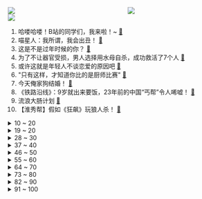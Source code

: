<div >
	<a style="float:left;width:55%;" href = "https://github.com/anuraghazra/github-readme-stats">
	 <img src = "https://github-readme-stats.vercel.app/api?username=iuuuuuaena&theme=buefy&show_icons=true"/>
	</a>
	<a  style="float:right;width:45%" href = "https://github.com/anuraghazra/github-readme-stats">
	 <img  src="https://github-readme-stats.vercel.app/api/top-langs/?username=anuraghazra&layout=compact"/>
	</a>
	</div>

[![](https://img.shields.io/badge/jxd-@jxdgogogo.xyz-yellowgreen.svg)](https://www.jxdgogogo.xyz)<br>
1. 哈喽哈喽！B站的同学们，我来啦！~ [:link:](//www.bilibili.com/video/BV1Vv4y1x78x) <br>
2. 喵星人：我所谓，我会出丑！ [:link:](//www.bilibili.com/video/BV1se4y1w7yR) <br>
3. 这是不是过年时候的你？ [:link:](//www.bilibili.com/video/BV17j411N7gL) <br>
4. 为了不让器官受损，男人选择用水母自杀，成功救活了7个人 [:link:](//www.bilibili.com/video/BV1T84y1p7Yi) <br>
5. 或许这就是年轻人不谈恋爱的原因吧 [:link:](//www.bilibili.com/video/BV11x4y1V75d) <br>
6. "只有这样，才知道你比的是厨师比赛" [:link:](//www.bilibili.com/video/BV1kx4y1V78T) <br>
7. 今天俺家狗结婚！ [:link:](//www.bilibili.com/video/BV1Wx4y1V723) <br>
8. 《铁路沿线》：9岁就出来要饭，23年前的中国“丐帮”令人唏嘘！ [:link:](//www.bilibili.com/video/BV1DY411i7we) <br>
9. 流浪大肠计划 [:link:](//www.bilibili.com/video/BV1S8411T7Wj) <br>
10. 【淮秀帮】假如《狂飙》玩狼人杀！ [:link:](//www.bilibili.com/video/BV1sM4y1S74D) <br>
<details>
<summary>10 ~ 20</summary>

11. 我服了啊 [:link:](//www.bilibili.com/video/BV1Zv4y1s7PH) <br>
12. 他在世上编织美丽，而我恰巧记录下此刻… [:link:](//www.bilibili.com/video/BV1NM411n7bz) <br>
13. 到底什么是专家？“诸君，且听龙吟” [:link:](//www.bilibili.com/video/BV1d24y1W7CD) <br>
14. 挑战全网最土的“公主下午茶”，羞辱了多少爱装腔作势的人 [:link:](//www.bilibili.com/video/BV1Ps4y1a7tM) <br>
15. 我永远相信，我是这个世界上独一无二的小美女 [:link:](//www.bilibili.com/video/BV1xM411n7JW) <br>
16. 《崩坏3》过场动画——「跨越」 [:link:](//www.bilibili.com/video/BV1784y1p7vM) <br>
17. 用《狂飙》的方式打开熊出没！ [:link:](//www.bilibili.com/video/BV1PA411z7jd) <br>
18. 情人节的情侣，真该死啊！ [:link:](//www.bilibili.com/video/BV1YY411i7AM) <br>
19. 同学们大家好，我是演员李健，我来B站了！ [:link:](//www.bilibili.com/video/BV1854y1P7bV) <br>
</details>
<details>
<summary>19 ~ 20</summary>

20. 本来还挺喜欢玩王者荣耀的…… [:link:](//www.bilibili.com/video/BV1KM411n7DN) <br>
21. “几十年前的台词，现在听起来依旧讽刺呢” [:link:](//www.bilibili.com/video/BV1QM411n74H) <br>
22. 这...这是我能看的吗？ [:link:](//www.bilibili.com/video/BV1BM411P7pF) <br>
23. 一个纪录片导演的千里求证和寻衅 [:link:](//www.bilibili.com/video/BV1Sj411T7Dt) <br>
24. 如果养猫不用来玩，那将毫无意义 [:link:](//www.bilibili.com/video/BV1kR4y1B7VE) <br>
25. 别人在家秀恩爱，你俩在家打快板 [:link:](//www.bilibili.com/video/BV1tG4y1K7r4) <br>
26. 肯德基：你故意的? [:link:](//www.bilibili.com/video/BV1fY411e7N1) <br>
27. 《 天 价 水 果 》第三期 [:link:](//www.bilibili.com/video/BV1M24y1p7DG) <br>
28. 谢霆锋888元的“锋味盆菜”凭啥这么贵！？？ [:link:](//www.bilibili.com/video/BV1D54y1A7NQ) <br>
</details>
<details>
<summary>28 ~ 30</summary>

29. 未被删减的《木乃伊》到底讲了什么故事？童年阴影《木乃伊》深度讲解 [:link:](//www.bilibili.com/video/BV1Rx4y1V7Xz) <br>
30. 请各位少侠就近找一根棍子 [:link:](//www.bilibili.com/video/BV1G24y1s795) <br>
31. 踢飞那些混蛋吧！海贼王“叛逆少女”燃炸全场~ [:link:](//www.bilibili.com/video/BV1y14y1c7vi) <br>
32. “他只是想混口饭吃”？别再洗白吸毒明星了！ [:link:](//www.bilibili.com/video/BV1f54y1N7mj) <br>
33. 挑战给店家出题：我要吃“海里最厉害的东西”，没想到上了个皇帝蟹！！！【不点单挑战7】 [:link:](//www.bilibili.com/video/BV1js4y1a7JH) <br>
34. 三年没回德国，给父母惊喜结果爸爸不认识我了！？ [:link:](//www.bilibili.com/video/BV1724y1s7qx) <br>
35. 当你把台球练到极致的时候 [:link:](//www.bilibili.com/video/BV1fY411i7Nf) <br>
36. 情人节，我在约会途中摔了个大跤… [:link:](//www.bilibili.com/video/BV1PG4y1P7Zb) <br>
37. 骑行去漠河，今天在停业景区露营，流浪生活虽苦但自由的感觉真好 [:link:](//www.bilibili.com/video/BV1KT411D7o7) <br>
</details>
<details>
<summary>37 ~ 40</summary>

38. 京 海 中 年 男 子 趴 [:link:](//www.bilibili.com/video/BV1tA411z7tr) <br>
39. 【花小烙】古人是如何对付老鼠的？ [:link:](//www.bilibili.com/video/BV1yv4y1s7mq) <br>
40. 雪王来澳洲真不是来做慈善的！？ [:link:](//www.bilibili.com/video/BV1PT411D7n4) <br>
41. 变形金刚3无限月读【离谱配音】 [:link:](//www.bilibili.com/video/BV1MG4y1K7gj) <br>
42. 美国火车事故放出大量毒物，会不会传到我国？ [:link:](//www.bilibili.com/video/BV1X8411T7KJ) <br>
43. 俄罗斯重大危机！精德沙皇上位记！《叶卡捷琳娜》P5 [:link:](//www.bilibili.com/video/BV1bv4y1x7QJ) <br>
44. 王老菊教你骨裂剑法 [:link:](//www.bilibili.com/video/BV1sA411z7nS) <br>
45. 《阳光开朗杨玉环》完整版 [:link:](//www.bilibili.com/video/BV18y4y1f7WT) <br>
46. 回来忘了撸猫，结果猫先急了 [:link:](//www.bilibili.com/video/BV1oT411Q7LG) <br>
</details>
<details>
<summary>46 ~ 50</summary>

47. 九道下班超省事一锅出料理3.0版，吃饭还是懒点的好 [:link:](//www.bilibili.com/video/BV1yo4y1v7m1) <br>
48. 【鉴定热门】200公里外装了氯乙烯的火车脱轨了我要不要润呢？这香甜的生化空气能不能吸？ [:link:](//www.bilibili.com/video/BV1D14y1c7xA) <br>
49. “这就是吸毒艺人不能复出的理由！” [:link:](//www.bilibili.com/video/BV1hG4y1K7PZ) <br>
50. 【纪录片】《扯淡地球史》，看一次笑一次的下饭神片 [:link:](//www.bilibili.com/video/BV1mT411Q77s) <br>
51. 胡桃单曲《嗷》3.0 [:link:](//www.bilibili.com/video/BV1GT411D72s) <br>
52. 爱如火💞...好像哪里不对劲？⚠️ [:link:](//www.bilibili.com/video/BV1aD4y1w7S2) <br>
53. 狗头吧的期末小测试！！！ [:link:](//www.bilibili.com/video/BV1x8411M7FV) <br>
54. 过情人节 我的世界永恒的MC生存 二周目EP17 [:link:](//www.bilibili.com/video/BV12j411N7AD) <br>
55. 【D.N.A音乐联盟】「Cypher」MV [:link:](//www.bilibili.com/video/BV1Gv4y1x7Qt) <br>
</details>
<details>
<summary>55 ~ 60</summary>

56. 我发现我老公每周都会PC，帮我看看我处理这件事的做法对吗？ [:link:](//www.bilibili.com/video/BV1EM411P7Yt) <br>
57. 【春分】DC-1至DC-8突袭 摆完挂机 简单好抄 [:link:](//www.bilibili.com/video/BV1384y1p7SN) <br>
58. 【1984】18000字 深度解析 世界名著《1984》为何它会被称“禁书”？它到底恐怖在哪里？ [:link:](//www.bilibili.com/video/BV11Y411i76T) <br>
59. 【狂飙番外】平行时空：我只想给京海人完整的一生 [:link:](//www.bilibili.com/video/BV1Do4y1v7Hc) <br>
60. 【再溜亿遍】挖！挖！挖蛤蜊！哇噻又挖了一个蛤蜊！ [:link:](//www.bilibili.com/video/BV1yM411n7q5) <br>
61. 全新监管者·守夜人故事视频爆料——“没关系，秘密会被永远埋葬。” [:link:](//www.bilibili.com/video/BV1dM4y1U7kd) <br>
62. 【大家测】实测8999元嘎子手机飞利浦旗 舰S706内置华为HMS？（上篇）原神测试 [:link:](//www.bilibili.com/video/BV18y4y1f7Jm) <br>
63. 百年老店保留食物原本的味道 [:link:](//www.bilibili.com/video/BV1EM411P7DU) <br>
64. 听说糖水猪脑很好吃，尝逝一下。。。 [:link:](//www.bilibili.com/video/BV1Hj411N721) <br>
</details>
<details>
<summary>64 ~ 70</summary>

65. 太 不 懂 事 了 [:link:](//www.bilibili.com/video/BV1xY411e75g) <br>
66. 夏洛特：马超情人节快乐呀！ [:link:](//www.bilibili.com/video/BV1K14y1w7cw) <br>
67. “我觉得他在占便宜”好人被枪指着，已经是常态 [:link:](//www.bilibili.com/video/BV1dM411Y7Uj) <br>
68. 在菜市场开个档口卖鱼赚钱吗？我接手一家二十年的店铺告诉你！ [:link:](//www.bilibili.com/video/BV19R4y1i7A5) <br>
69. 发型到底能不能拯救一个人？ [:link:](//www.bilibili.com/video/BV14s4y1a7bK) <br>
70. 【原神动画 | 魈荧】强扭的魈宝必甜！ [:link:](//www.bilibili.com/video/BV1kD4y1P7nC) <br>
71. 【半佛】为何塔吊下总有冰红茶？ [:link:](//www.bilibili.com/video/BV1CM4y1S7Su) <br>
72. 制作史上最强回旋镖，成品厚实、回旋半径大，折法还十分简单；只要竖着扔出去就能实现100%回旋到你身边！ [:link:](//www.bilibili.com/video/BV1t84y1p7Aj) <br>
73. 我们翻车啦？！以及一些小感悟 [:link:](//www.bilibili.com/video/BV1Dv4y1x7fX) <br>
</details>
<details>
<summary>73 ~ 80</summary>

74. 300万粉丝了，发个视频吧。真诚感谢各位B站粉丝的厚爱！ [:link:](//www.bilibili.com/video/BV1KM411P7V6) <br>
75. 【星际老男孩】2023年2月13日 IEM卡托维兹2023世界总决赛 Oliveira夺冠复盘 [:link:](//www.bilibili.com/video/BV1hs4y1a7fj) <br>
76. 猫：我讨厌没有边界感的人！ [:link:](//www.bilibili.com/video/BV1PG4y1P7Ny) <br>
77. 南方人第一次吃回民饭馆!黏糊糊的扒肉太香了! [:link:](//www.bilibili.com/video/BV1ev4y1s7u9) <br>
78. 只有我上班这么惊心动魄么！ [:link:](//www.bilibili.com/video/BV1Z84y1H75d) <br>
79. 装超跑发动机！地球最强农用车？ [:link:](//www.bilibili.com/video/BV1vM4y1S7H1) <br>
80. 那菈裘也和那菈吸管的愉快发电经历 [:link:](//www.bilibili.com/video/BV1S54y1A7Ew) <br>
81. 纯 狱 小 技 巧 [:link:](//www.bilibili.com/video/BV1Po4y1i7Nn) <br>
82. 来看火影全区第一战力！ [:link:](//www.bilibili.com/video/BV1354y1K7Kq) <br>
</details>
<details>
<summary>82 ~ 90</summary>

83. 给你买钢琴是让你这样玩的吗？ [:link:](//www.bilibili.com/video/BV1Q54y1A756) <br>
84. 一片玻璃就能拍出电影感？！动辄上千元的相机滤镜有啥用？ [:link:](//www.bilibili.com/video/BV1PA411z7CJ) <br>
85. 光头强：“你知道S1的故事吗？” [:link:](//www.bilibili.com/video/BV1K8411M71q) <br>
86. 填写信息，一下蒙了，啥也想不起来了！ [:link:](//www.bilibili.com/video/BV1dT411S7Z9) <br>
87. 《明日方舟》EP - 春岚 [:link:](//www.bilibili.com/video/BV1Dv4y1s724) <br>
88. 【水果猎人】网络热门水果鉴定36 [:link:](//www.bilibili.com/video/BV1E24y1s7tk) <br>
89. DIY折叠桌 [:link:](//www.bilibili.com/video/BV1mM411P7K9) <br>
90. 猫德学院的上班狗 [:link:](//www.bilibili.com/video/BV1Go4y1i7wA) <br>
91. 客官不可以【双女声】 [:link:](//www.bilibili.com/video/BV1w54y1P75M) <br>
</details>
<details>
<summary>91 ~ 100</summary>

92. 爱莉希雅陪你过情人节真是抱歉❤️ [:link:](//www.bilibili.com/video/BV1JM411P7Fz) <br>
93. 谢谢两位同学的宝贵建议… [:link:](//www.bilibili.com/video/BV1fy4y1f7rh) <br>
94. 摔跤，也要优雅 [:link:](//www.bilibili.com/video/BV1vA411U79X) <br>
95. 狗哥：情人节得有点情人的样子 [:link:](//www.bilibili.com/video/BV1xA411z7hM) <br>
96. 只花了799！老房变智能！ [:link:](//www.bilibili.com/video/BV14s4y1a7tt) <br>
97. 《原神》历时两个月的最终成品！荧妹手书·愿你在彼岸也能看见这故乡的花朵 [:link:](//www.bilibili.com/video/BV1uj411N7cp) <br>
98. 成年人的崩溃 往往只在一瞬间（句号） [:link:](//www.bilibili.com/video/BV16A411m7j7) <br>
99. 去蛋糕店一不小心就买到了植物奶油！用植物奶油充当动物奶油，以次充好。以后买蛋糕一定要小心！ [:link:](//www.bilibili.com/video/BV1NM4y1S7rT) <br>
100. 刘慈欣89年写成却从未出版的科幻小说《中国2185》p1——序章-最高执政官 [:link:](//www.bilibili.com/video/BV1ZM411P7o5) <br>
</details>
